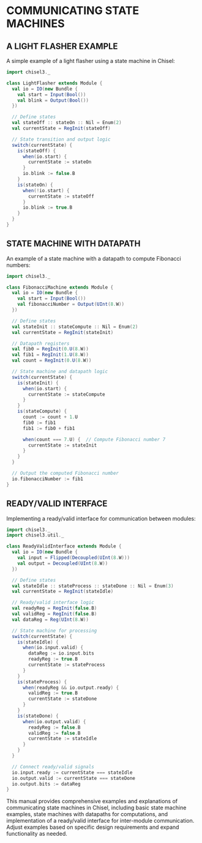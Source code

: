 # COMMUNICATING STATE MACHINES

## A LIGHT FLASHER EXAMPLE

A simple example of a light flasher using a state machine in Chisel:

```scala
import chisel3._

class LightFlasher extends Module {
  val io = IO(new Bundle {
    val start = Input(Bool())
    val blink = Output(Bool())
  })

  // Define states
  val stateOff :: stateOn :: Nil = Enum(2)
  val currentState = RegInit(stateOff)

  // State transition and output logic
  switch(currentState) {
    is(stateOff) {
      when(io.start) {
        currentState := stateOn
      }
      io.blink := false.B
    }
    is(stateOn) {
      when(!io.start) {
        currentState := stateOff
      }
      io.blink := true.B
    }
  }
}
```

## STATE MACHINE WITH DATAPATH

An example of a state machine with a datapath to compute Fibonacci numbers:

```scala
import chisel3._

class FibonacciMachine extends Module {
  val io = IO(new Bundle {
    val start = Input(Bool())
    val fibonacciNumber = Output(UInt(8.W))
  })

  // Define states
  val stateInit :: stateCompute :: Nil = Enum(2)
  val currentState = RegInit(stateInit)

  // Datapath registers
  val fib0 = RegInit(0.U(8.W))
  val fib1 = RegInit(1.U(8.W))
  val count = RegInit(0.U(8.W))

  // State machine and datapath logic
  switch(currentState) {
    is(stateInit) {
      when(io.start) {
        currentState := stateCompute
      }
    }
    is(stateCompute) {
      count := count + 1.U
      fib0 := fib1
      fib1 := fib0 + fib1

      when(count === 7.U) {  // Compute Fibonacci number 7
        currentState := stateInit
      }
    }
  }

  // Output the computed Fibonacci number
  io.fibonacciNumber := fib1
}
```

## READY/VALID INTERFACE

Implementing a ready/valid interface for communication between modules:

```scala
import chisel3._
import chisel3.util._

class ReadyValidInterface extends Module {
  val io = IO(new Bundle {
    val input = Flipped(Decoupled(UInt(8.W)))
    val output = Decoupled(UInt(8.W))
  })

  // Define states
  val stateIdle :: stateProcess :: stateDone :: Nil = Enum(3)
  val currentState = RegInit(stateIdle)

  // Ready/valid interface logic
  val readyReg = RegInit(false.B)
  val validReg = RegInit(false.B)
  val dataReg = Reg(UInt(8.W))

  // State machine for processing
  switch(currentState) {
    is(stateIdle) {
      when(io.input.valid) {
        dataReg := io.input.bits
        readyReg := true.B
        currentState := stateProcess
      }
    }
    is(stateProcess) {
      when(readyReg && io.output.ready) {
        validReg := true.B
        currentState := stateDone
      }
    }
    is(stateDone) {
      when(io.output.valid) {
        readyReg := false.B
        validReg := false.B
        currentState := stateIdle
      }
    }
  }

  // Connect ready/valid signals
  io.input.ready := currentState === stateIdle
  io.output.valid := currentState === stateDone
  io.output.bits := dataReg
}
```

This manual provides comprehensive examples and explanations of communicating state machines in Chisel, including basic state machine examples, state machines with datapaths for computations, and implementation of a ready/valid interface for inter-module communication. Adjust examples based on specific design requirements and expand functionality as needed.
